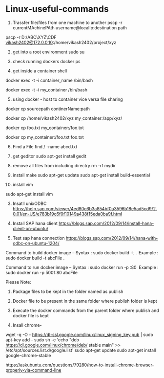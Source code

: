 # Linux-useful-commands

1. Trassfer file/files from one machine to another
pscp -r currentMAchinePAth username@localIp:destination path

pscp -r D:\ABC\XYZ\CDF vikash2402@172.0.0.10:/home/vikash2402/project/xyz


2. get  into a root environment 
sudo su


3. check running dockers
docker ps

4. get inside a container shell

docker exec -t -i container_name /bin/bash

docker exec -t -i my_container /bin/bash


5. using docker - host to container vice versa file sharing

docker cp sourcepath continerName:path

docker cp /home/vikash2402/xyz  my_container:/app/xyz/


docker cp foo.txt my_container:/foo.txt

docker cp my_container:/foo.txt foo.txt


6. Find a File
find / -name abcd.txt

7. get geditor
sudo apt-get install gedit

8. remove all files from including directry
rm -rf mydir

9. install make
sudo apt-get update
sudo apt-get install build-essential

10. install vim

sudo apt-get install vim


3. Insatll unixODBC
https://help.sap.com/viewer/4ed80c6b3a854bf0a3596b18e5ad5cd9/2.0.01/en-US/e783b19c6f0f10149a438f15eda0ba9f.html

4. Install SAP hana client
https://blogs.sap.com/2012/09/14/install-hana-client-on-ubuntu/

6. Test sap hana connection
https://blogs.sap.com/2012/09/14/hana-with-odbc-on-ubuntu-1204/


Command to build docker image – 
Syntax     :  sudo docker build -t <image name> .
Example :  sudo docker build -t abcFile .

Command to run docker image –
                Syntax    :  sudo docker run -p <portnumber>:80 <image name>
                Example : sudo docker run -p 5001:80 abcFile

Please Note:
1.	Package files to be kept in the folder named as publish
2.	Docker file to be present in the same folder where publish folder is kept
3.	Execute the docker commands from the parent folder where publish and docker file is kept



2. Insall chrome-

wget -q -O - https://dl-ssl.google.com/linux/linux_signing_key.pub | sudo apt-key add - 
sudo sh -c 'echo "deb https://dl.google.com/linux/chrome/deb/ stable main" >> /etc/apt/sources.list.d/google.list'
sudo apt-get update
sudo apt-get install google-chrome-stable

https://askubuntu.com/questions/79280/how-to-install-chrome-browser-properly-via-command-line


